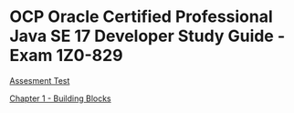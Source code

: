 # OCP Oracle Certified Professional Java SE 17 Developer Study Guide - Exam 1Z0-829

[Assesment Test](AssessmentTest/AssesmentTest.md)

[Chapter 1 - Building Blocks](Chapter01/Chapter01.md)